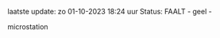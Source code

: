 laatste update: 
zo 01-10-2023 18:24   uur 
Status: FAALT - geel - 
<div class="service Y">microstation</div>